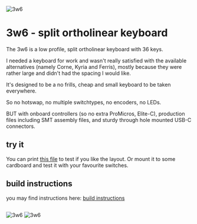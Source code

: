 ![3w6](https://raw.githubusercontent.com/weteor/3W6/main/3w6_1s.jpg) 

# 3w6 - split ortholinear keyboard

The 3w6 is a low profile, split ortholinear keyboard with 36 keys.

I needed a keyboard for work and wasn't really satisfied with the available alternatives (namely Corne, Kyria and Ferris), mostly because they were rather large and didn't had the spacing I would like.

It's designed to be a no frills, cheap and small keyboard to be taken everywhere.

So no hotswap, no multiple switchtypes, no encoders, no LEDs.

BUT with onboard controllers (so no extra ProMicros, Elite-C), production files including SMT assembly files, and sturdy through hole mounted USB-C connectors.

## try it
You can print [this file](https://raw.githubusercontent.com/weteor/3W6/main/plate_outline.pdf) to test if you like the layout. Or mount it to some cardboard and test it with your favourite switches.

## build instructions
you may find instructions here: [build instructions](./prod/build_instruction.md)

##

![3w6](https://raw.githubusercontent.com/weteor/3W6/main/3w6_2s.jpg)
![3w6](https://raw.githubusercontent.com/weteor/3W6/main/3w6_3s.jpg)
